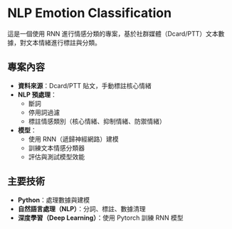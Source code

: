 # NLP Emotion Classification

這是一個使用 RNN 進行情感分類的專案，基於社群媒體（Dcard/PTT）文本數據，對文本情緒進行標註與分類。

## 專案內容
- **資料來源**：Dcard/PTT 貼文，手動標註核心情緒
- **NLP 預處理**：
  - 斷詞
  - 停用詞過濾
  - 標註情感類別（核心情緒、抑制情緒、防禦情緒）
- **模型**：
  - 使用 RNN（遞歸神經網路）建模
  - 訓練文本情感分類器
  - 評估與測試模型效能

## 主要技術
- **Python**：處理數據與建模
- **自然語言處理（NLP）**：分詞、標註、數據清理
- **深度學習（Deep Learning）**：使用 Pytorch 訓練 RNN 模型



